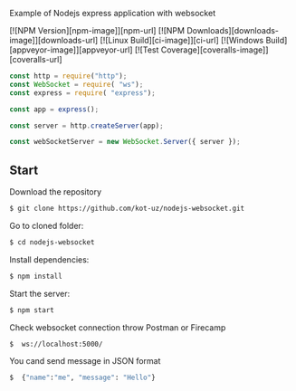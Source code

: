 Example of Nodejs express application with websocket

  [![NPM Version][npm-image]][npm-url]
  [![NPM Downloads][downloads-image]][downloads-url]
  [![Linux Build][ci-image]][ci-url]
  [![Windows Build][appveyor-image]][appveyor-url]
  [![Test Coverage][coveralls-image]][coveralls-url]

```js
const http = require("http");
const WebSocket = require( "ws");
const express = require( "express");

const app = express();

const server = http.createServer(app);

const webSocketServer = new WebSocket.Server({ server });
```

## Start

  Download the repository

```bash
$ git clone https://github.com/kot-uz/nodejs-websocket.git
```

  Go to cloned folder:

```bash
$ cd nodejs-websocket
```

  Install dependencies:

```bash
$ npm install
```

  Start the server:

```bash
$ npm start
```

  Check websocket connection throw Postman or Firecamp
  
 ```bash
$  ws://localhost:5000/
```
  You cand send message in JSON format
  
 ```bash
$  {"name":"me", "message": "Hello"}
```  